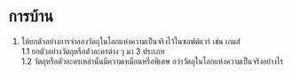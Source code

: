 # การบ้าน

1. ให้ยกตัวอย่างการจำลองวัตถุในโลกแห่งความเป็นจริงไว้ในซอฟต์แวร์ เช่น เกมส์   
1.1 ยกตัวอย่างวัตถุหรือตัวละครต่าง ๆ  มา 3 ประเภท  
1.2 วัตถุหรือตัวละครเหล่านั้นมีความเหมือนหรือพิเศษ กว่าวัตถุในโลกแห่งความเป็นจริงอย่างไร  

